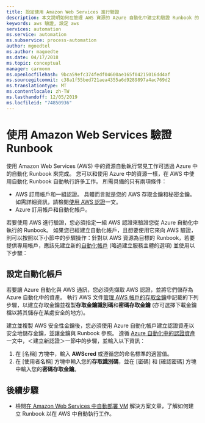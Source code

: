 ```yaml
---
title: 設定使用 Amazon Web Services 進行驗證
description: 本文說明如何在管理 AWS 資源的 Azure 自動化中建立和驗證 Runbook 的 AWS 認證。
keywords: aws 驗證, 設定 aws
services: automation
ms.service: automation
ms.subservice: process-automation
author: mgoedtel
ms.author: magoedte
ms.date: 04/17/2018
ms.topic: conceptual
manager: carmonm
ms.openlocfilehash: 9bca59efc374fedf04600ae165f04215016dd4af
ms.sourcegitcommit: c38a1f55bed721aea4355a6d9289897a4ac769d2
ms.translationtype: MT
ms.contentlocale: zh-TW
ms.lasthandoff: 12/05/2019
ms.locfileid: "74850936"
---
```

# <a name="authenticate-runbooks-with-amazon-web-services"></a>使用 Amazon Web Services 驗證 Runbook

使用 Amazon Web Services (AWS) 中的資源自動執行常見工作可透過 Azure 中的自動化 Runbook 來完成。 您可以和使用 Azure 中的資源一樣，在 AWS 中使用自動化 Runbook 自動執行許多工作。 所需具備的只有兩項條件︰

* AWS 訂用帳戶和一組認證。 具體而言就是您的 AWS 存取金鑰和秘密金鑰。 如需詳細資訊，請檢閱[使用 AWS 認證](https://docs.aws.amazon.com/powershell/latest/userguide/specifying-your-aws-credentials.html)一文。
* Azure 訂用帳戶和自動化帳戶。

若要使用 AWS 進行驗證，您必須指定一組 AWS 認證來驗證您從 Azure 自動化中執行的 Runbook。 如果您已經建立自動化帳戶，且想要使用它來向 AWS 驗證，則可以按照以下小節中的步驟操作：針對以 AWS 資源為目標的 Runbook，若要提供專用帳戶，應該先建立新的[自動化帳戶](automation-offering-get-started.md) (略過建立服務主體的選項) 並使用以下步驟：

## <a name="configure-automation-account"></a>設定自動化帳戶

若要讓 Azure 自動化與 AWS 通訊，您必須先擷取 AWS 認證，並將它們儲存為 Azure 自動化中的資產。 執行 AWS 文件[管理 AWS 帳戶的存取金鑰](https://docs.aws.amazon.com/general/latest/gr/managing-aws-access-keys.html)中記載的下列步驟，以建立存取金鑰並複製**存取金鑰識別碼**和**密碼存取金鑰** (亦可選擇下載金鑰檔以將其儲存在某處安全的地方)。

建立並複製 AWS 安全性金鑰後，您必須使用 Azure 自動化帳戶建立認證資產以安全地儲存金鑰，並讓金鑰與 Runbook 參照。 遵循 [Azure 自動化中的認證資產](shared-resources/credentials.md#to-create-a-new-credential-asset-with-the-azure-portal)一文中，＜建立新認證＞一節中的步驟，並輸入以下資訊：

1. 在 [名稱] 方塊中，輸入 **AWScred** 或遵循您的命名標準的適當值。
2. 在 [使用者名稱] 方塊中輸入您的**存取識別碼**，並在 [密碼] 和 [確認密碼] 方塊中輸入您的**密碼存取金鑰**。

## <a name="next-steps"></a>後續步驟

* 檢閱[在 Amazon Web Services 中自動部署 VM](automation-scenario-aws-deployment.md) 解決方案文章，了解如何建立 Runbook 以在 AWS 中自動執行工作。
